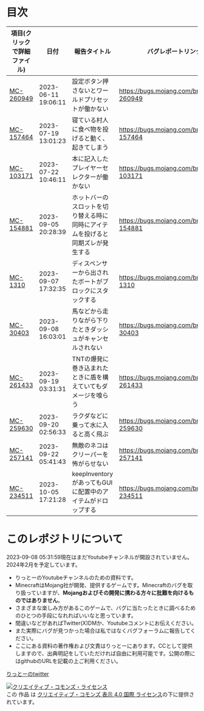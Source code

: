# 目次
|項目(クリックで詳細ファイル)|日付|報告タイトル|バグレポートリンク|動画リンク|
|--|--|--|--|--|
|[MC-260949](bugs/260949/main.md)|2023-06-11 19:06:11|設定ボタン押さないとワールドプリセットが働かない|https://bugs.mojang.com/browse/MC-260949|未定|
|[MC-157464](bugs/157464/main.md)|2023-07-19 13:01:23|寝ている村人に食べ物を投げると動く、起きてしまう|https://bugs.mojang.com/browse/MC-157464|準備中|
|[MC-103171](bugs/103171/main.md)|2023-07-22 10:46:11|本に記入したプレイヤーセレクターが働かない|https://bugs.mojang.com/browse/MC-103171|準備中|
|[MC-154881](bugs/154881/main.md)|2023-09-05 20:28:39|ホットバーのスロットを切り替える時に同時にアイテムを投げると同期ズレが発生する|https://bugs.mojang.com/browse/MC-154881|準備中|
|[MC-1310](bugs/1310/main.md)|2023-09-07 17:32:35|ディスペンサーから出されたボートがブロックにスタックする|https://bugs.mojang.com/browse/MC-1310|準備中|
|[MC-30403](bugs/30403/main.md)|2023-09-08 16:03:01|馬などから走りながら下りたときダッシュがキャンセルされない|https://bugs.mojang.com/browse/MC-30403|未定|
|[MC-261433](bugs/261433/main.md)|2023-09-19 03:31:31|TNTの爆発に巻き込まれたときに盾を構えていてもダメージを喰らう|https://bugs.mojang.com/browse/MC-261433|準備中|
|[MC-259630](bugs/259630/main.md)|2023-09-20 02:56:33|ラクダなどに乗って水に入ると高く飛ぶ|https://bugs.mojang.com/browse/MC-259630|準備中|
|[MC-257141](bugs/257141/main.md)|2023-09-22 05:41:43|無敵のネコはクリーパーを怖がらせない|https://bugs.mojang.com/browse/MC-257141|準備中|
|[MC-234511](bugs/234511/main.md)|2023-10-05 17:21:28|keepInventoryがあってもGUIに配置中のアイテムがドロップする|https://bugs.mojang.com/browse/MC-234511|準備中|

# このレポジトリについて
2023-09-08 05:31:59現在はまだYoutubeチャンネルが開設されていません。2024年2月を予定しています。
-   りっとーのYoutubeチャンネルのための資料です。
-   MinecraftはMojang社が開発、提供するゲームです。Minecraftのバグを取り扱っていますが、**Mojangおよびその開発に携わる方々に批難を向けるものではありません**。
-   さまざまな楽しみ方があるこのゲームで、バグに当たったときに調べるためのひとつの手段になれればいいなと思っています。
-   間違いなどがあればTwitter(X)DMか、Youtubeコメントにお伝えください。
-   また実際にバグが見つかった場合は私ではなくバグフォーラムに報告してください。
-   ここにある資料の著作権および文責はりっとーにあります。CCとして提供しますので、出典明記をしていただければ自由に利用可能です。公開の際にはgithubのURLを記載の上ご利用ください。

[りっとーのtwitter](https://twitter.com/lit_to_)


<a rel="license" href="http://creativecommons.org/licenses/by/4.0/"><img alt="クリエイティブ・コモンズ・ライセンス" style="border-width:0" src="https://i.creativecommons.org/l/by/4.0/88x31.png" /></a><br />この 作品 は <a rel="license" href="http://creativecommons.org/licenses/by/4.0/">クリエイティブ・コモンズ 表示 4.0 国際 ライセンス</a>の下に提供されています。